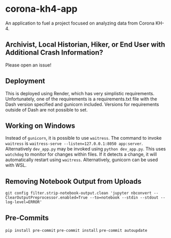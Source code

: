 # corona-kh4-app
An application to fuel a project focused on analyzing data from Corona KH-4.

## Archivist, Local Historian, Hiker, or End User with Additional Crash Information?
Please open an issue! 

## Deployment
This is deployed using Render, which has very simplistic requirements. Unfortunately, one of the requirements is a requirements.txt file with the Dash version specified and gunicorn included. Versions for requirements outside of Dash are not possible to set. 

## Working on Windows
Instead of `gunicorn`, it is possible to use `waitress`. The command to invoke `waitress` is `waitress-serve --listen=127.0.0.1:8050 app:server`. Alternatively `dev_app.py` may be invoked using `python dev_app.py`. This uses `watchdog` to monitor for changes within files. If it detects a change, it will automatically restart using `waitress`. Alternatively, gunicorn can be used with WSL.

## Removing Notebook Output from Uploads
```git config filter.strip-notebook-output.clean 'jupyter nbconvert --ClearOutputPreprocessor.enabled=True --to=notebook --stdin --stdout --log-level=ERROR' ```

## Pre-Commits
`pip install pre-commit`
`pre-commit install`
`pre-commit autoupdate`
